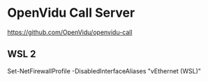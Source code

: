 # OpenVidu Call Server

<https://github.com/OpenVidu/openvidu-call>

## WSL 2

Set-NetFirewallProfile -DisabledInterfaceAliases "vEthernet (WSL)"
